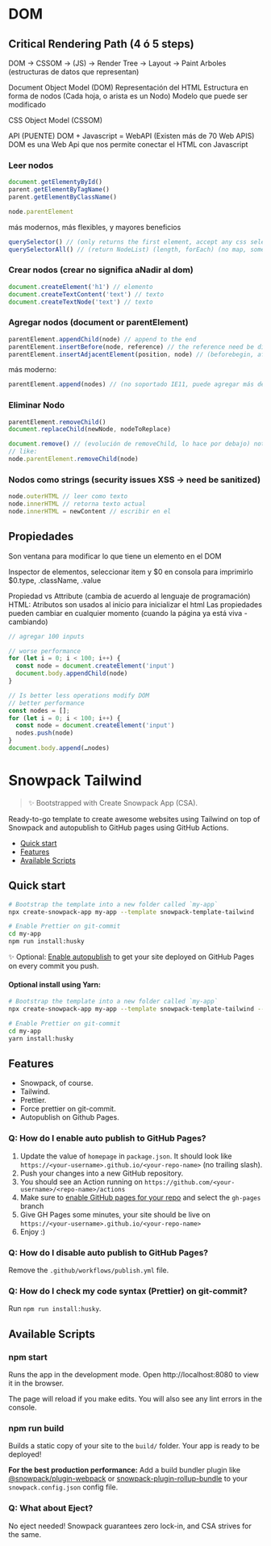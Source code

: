 # DOM

## Critical Rendering Path (4 ó 5 steps)
DOM -> CSSOM -> (JS) -> Render Tree -> Layout -> Paint
Arboles (estructuras de datos que representan)

Document Object Model (DOM)
Representación del HTML
Estructura en forma de nodos (Cada hoja, o arista es un Nodo)
Modelo que puede ser modificado


CSS Object Model (CSSOM)


API (PUENTE)
DOM + Javascript = WebAPI (Existen más de 70 Web APIS)
DOM es una Web Api que nos permite conectar el HTML con Javascript

### Leer nodos
```javascript
document.getElementyById()
parent.getElementByTagName()
parent.getElementByClassName()

node.parentElement
```

más modernos, más flexibles, y mayores beneficios
```javascript
querySelector() // (only returns the first element, accept any css selector)
querySelectorAll() // (return NodeList) (length, forEach) (no map, some, filter, reduce, every) toArray  […nodeList] v8 is optimized to work with arrays (no nodeLists)
```

### Crear nodos (crear no significa aNadir al dom)
```javascript
document.createElement('h1') // elemento
document.createTextContent('text') // texto
document.createTextNode('text') // texto
```

### Agregar nodos (document or parentElement)
```javascript
parentElement.appendChild(node) // append to the end
parentElement.insertBefore(node, reference) // the reference need be direct children of baseNode
parentElement.insertAdjacentElement(position, node) // (beforebegin, afterbegin, beforeend, afterend)
```

más moderno:
```javascript
parentElement.append(nodes) // (no soportado IE11, puede agregar más de un nodo, puede agregar texto)
```

### Eliminar Nodo
```javascript
parentElement.removeChild()
document.replaceChild(newNode, nodeToReplace)
```

```javascript
document.remove() // (evolución de removeChild, lo hace por debajo) not supported by IE11
// like:
node.parentElement.removeChild(node)
```

### Nodos como strings (security issues XSS -> need be sanitized)
```javascript
node.outerHTML // leer como texto
node.innerHTML // retorna texto actual
node.innerHTML = newContent // escribir en el
```


## Propiedades
Son ventana para modificar lo que tiene un elemento en el DOM

Inspector de elementos, seleccionar item y $0 en consola para imprimirlo
$0.type, .className, .value

Propiedad vs Attribute (cambia de acuerdo al lenguaje de programación)
HTML:
Atributos son usados al inicio para inicializar el html
Las propiedades pueden cambiar en cualquier momento (cuando la página ya está viva - cambiando)

```javascript
// agregar 100 inputs

// worse performance
for (let i = 0; i < 100; i++) {
  const node = document.createElement('input')
  document.body.appendChild(node)
}

// Is better less operations modify DOM
// better performance
const nodes = [];
for (let i = 0; i < 100; i++) {
  const node = document.createElement('input')
  nodes.push(node)
}
document.body.append(…nodes)
```

# Snowpack Tailwind

> ✨ Bootstrapped with Create Snowpack App (CSA).

Ready-to-go template to create awesome websites using Tailwind on top of Snowpack and autopublish to GitHub pages using GitHub Actions.

- [Quick start](#quick-start)
- [Features](#features)
- [Available Scripts](#available-scripts)

## Quick start

```sh
# Bootstrap the template into a new folder called `my-app`
npx create-snowpack-app my-app --template snowpack-template-tailwind

# Enable Prettier on git-commit
cd my-app
npm run install:husky
```

✨ Optional: [Enable autopublish](#q-how-do-i-enable-auto-publish-to-github-pages) to get your site deployed on GitHub Pages on every commit you push.

#### Optional install using Yarn:

```sh
# Bootstrap the template into a new folder called `my-app`
npx create-snowpack-app my-app --template snowpack-template-tailwind --use-yarn

# Enable Prettier on git-commit
cd my-app
yarn install:husky
```

## Features

- Snowpack, of course.
- Tailwind.
- Prettier.
- Force prettier on git-commit.
- Autopublish on Github Pages.

### Q: How do I enable auto publish to GitHub Pages?

1. Update the value of `homepage` in `package.json`. It should look like `https://<your-username>.github.io/<your-repo-name>` (no trailing slash).
1. Push your changes into a new GitHub repository.
1. You should see an Action running on `https://github.com/<your-username>/<repo-name>/actions`
1. Make sure to [enable GitHub pages for your repo](https://docs.github.com/en/free-pro-team@latest/github/working-with-github-pages/configuring-a-publishing-source-for-your-github-pages-site#choosing-a-publishing-source) and select the `gh-pages` branch
1. Give GH Pages some minutes, your site should be live on `https://<your-username>.github.io/<your-repo-name>`
1. Enjoy :)

### Q: How do I disable auto publish to GitHub Pages?

Remove the `.github/workflows/publish.yml` file.

### Q: How do I check my code syntax (Prettier) on git-commit?

Run `npm run install:husky`.

## Available Scripts

### npm start

Runs the app in the development mode.
Open http://localhost:8080 to view it in the browser.

The page will reload if you make edits.
You will also see any lint errors in the console.

### npm run build

Builds a static copy of your site to the `build/` folder.
Your app is ready to be deployed!

**For the best production performance:** Add a build bundler plugin like [@snowpack/plugin-webpack](https://github.com/snowpackjs/snowpack/tree/master/plugins/plugin-webpack) or [snowpack-plugin-rollup-bundle](https://github.com/ParamagicDev/snowpack-plugin-rollup-bundle) to your `snowpack.config.json` config file.

### Q: What about Eject?

No eject needed! Snowpack guarantees zero lock-in, and CSA strives for the same.
